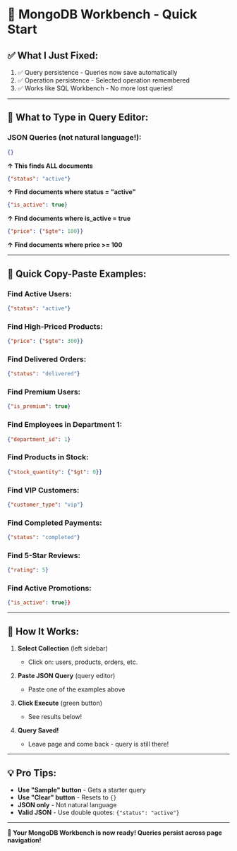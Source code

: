# 🚀 MongoDB Workbench - Quick Start

## ✅ **What I Just Fixed:**
1. ✅ Query persistence - Queries now save automatically
2. ✅ Operation persistence - Selected operation remembered
3. ✅ Works like SQL Workbench - No more lost queries!

---

## 📝 **What to Type in Query Editor:**

### **JSON Queries (not natural language!):**

```json
{}
```
**↑ This finds ALL documents**

```json
{"status": "active"}
```
**↑ Find documents where status = "active"**

```json
{"is_active": true}
```
**↑ Find documents where is_active = true**

```json
{"price": {"$gte": 100}}
```
**↑ Find documents where price >= 100**

---

## 🎯 **Quick Copy-Paste Examples:**

### **Find Active Users:**
```json
{"status": "active"}
```

### **Find High-Priced Products:**
```json
{"price": {"$gte": 300}}
```

### **Find Delivered Orders:**
```json
{"status": "delivered"}
```

### **Find Premium Users:**
```json
{"is_premium": true}
```

### **Find Employees in Department 1:**
```json
{"department_id": 1}
```

### **Find Products in Stock:**
```json
{"stock_quantity": {"$gt": 0}}
```

### **Find VIP Customers:**
```json
{"customer_type": "vip"}
```

### **Find Completed Payments:**
```json
{"status": "completed"}
```

### **Find 5-Star Reviews:**
```json
{"rating": 5}
```

### **Find Active Promotions:**
```json
{"is_active": true}}
```

---

## 🔄 **How It Works:**

1. **Select Collection** (left sidebar)
   - Click on: users, products, orders, etc.

2. **Paste JSON Query** (query editor)
   - Paste one of the examples above

3. **Click Execute** (green button)
   - See results below!

4. **Query Saved!**
   - Leave page and come back - query is still there!

---

## 💡 **Pro Tips:**

- **Use "Sample" button** - Gets a starter query
- **Use "Clear" button** - Resets to `{}`
- **JSON only** - Not natural language
- **Valid JSON** - Use double quotes: `{"status": "active"}`

---

**🎊 Your MongoDB Workbench is now ready! Queries persist across page navigation!**
